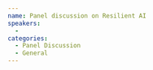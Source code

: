 ```yaml
---
name: Panel discussion on Resilient AI
speakers:
  - 
categories:
  - Panel Discussion
  - General
---
```

